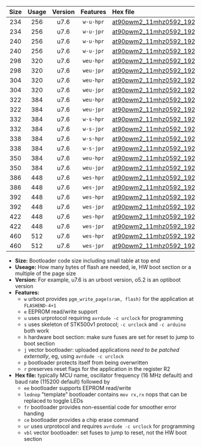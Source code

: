 |Size|Usage|Version|Features|Hex file|
|:-:|:-:|:-:|:-:|:--|
|234|256|u7.6|`w-u-hpr`|[at90pwm2_11mhz0592_19200bps_ur.hex](https://raw.githubusercontent.com/stefanrueger/urboot/main/bootloaders/at90pwm2/fcpu_11mhz0592/19200_bps/at90pwm2_11mhz0592_19200bps_ur.hex)|
|234|256|u7.6|`w-u-jpr`|[at90pwm2_11mhz0592_19200bps_ur_vbl.hex](https://raw.githubusercontent.com/stefanrueger/urboot/main/bootloaders/at90pwm2/fcpu_11mhz0592/19200_bps/at90pwm2_11mhz0592_19200bps_ur_vbl.hex)|
|240|256|u7.6|`w-u-hpr`|[at90pwm2_11mhz0592_19200bps_lednop_ur.hex](https://raw.githubusercontent.com/stefanrueger/urboot/main/bootloaders/at90pwm2/fcpu_11mhz0592/19200_bps/at90pwm2_11mhz0592_19200bps_lednop_ur.hex)|
|240|256|u7.6|`w-u-jpr`|[at90pwm2_11mhz0592_19200bps_lednop_ur_vbl.hex](https://raw.githubusercontent.com/stefanrueger/urboot/main/bootloaders/at90pwm2/fcpu_11mhz0592/19200_bps/at90pwm2_11mhz0592_19200bps_lednop_ur_vbl.hex)|
|298|320|u7.6|`weu-hpr`|[at90pwm2_11mhz0592_19200bps_ee_ur.hex](https://raw.githubusercontent.com/stefanrueger/urboot/main/bootloaders/at90pwm2/fcpu_11mhz0592/19200_bps/at90pwm2_11mhz0592_19200bps_ee_ur.hex)|
|298|320|u7.6|`weu-jpr`|[at90pwm2_11mhz0592_19200bps_ee_ur_vbl.hex](https://raw.githubusercontent.com/stefanrueger/urboot/main/bootloaders/at90pwm2/fcpu_11mhz0592/19200_bps/at90pwm2_11mhz0592_19200bps_ee_ur_vbl.hex)|
|304|320|u7.6|`weu-hpr`|[at90pwm2_11mhz0592_19200bps_ee_lednop_ur.hex](https://raw.githubusercontent.com/stefanrueger/urboot/main/bootloaders/at90pwm2/fcpu_11mhz0592/19200_bps/at90pwm2_11mhz0592_19200bps_ee_lednop_ur.hex)|
|304|320|u7.6|`weu-jpr`|[at90pwm2_11mhz0592_19200bps_ee_lednop_ur_vbl.hex](https://raw.githubusercontent.com/stefanrueger/urboot/main/bootloaders/at90pwm2/fcpu_11mhz0592/19200_bps/at90pwm2_11mhz0592_19200bps_ee_lednop_ur_vbl.hex)|
|322|384|u7.6|`weu-hpr`|[at90pwm2_11mhz0592_19200bps_ee_lednop_fr_ur.hex](https://raw.githubusercontent.com/stefanrueger/urboot/main/bootloaders/at90pwm2/fcpu_11mhz0592/19200_bps/at90pwm2_11mhz0592_19200bps_ee_lednop_fr_ur.hex)|
|322|384|u7.6|`weu-jpr`|[at90pwm2_11mhz0592_19200bps_ee_lednop_fr_ur_vbl.hex](https://raw.githubusercontent.com/stefanrueger/urboot/main/bootloaders/at90pwm2/fcpu_11mhz0592/19200_bps/at90pwm2_11mhz0592_19200bps_ee_lednop_fr_ur_vbl.hex)|
|332|384|u7.6|`w-s-hpr`|[at90pwm2_11mhz0592_19200bps.hex](https://raw.githubusercontent.com/stefanrueger/urboot/main/bootloaders/at90pwm2/fcpu_11mhz0592/19200_bps/at90pwm2_11mhz0592_19200bps.hex)|
|332|384|u7.6|`w-s-jpr`|[at90pwm2_11mhz0592_19200bps_vbl.hex](https://raw.githubusercontent.com/stefanrueger/urboot/main/bootloaders/at90pwm2/fcpu_11mhz0592/19200_bps/at90pwm2_11mhz0592_19200bps_vbl.hex)|
|338|384|u7.6|`w-s-hpr`|[at90pwm2_11mhz0592_19200bps_lednop.hex](https://raw.githubusercontent.com/stefanrueger/urboot/main/bootloaders/at90pwm2/fcpu_11mhz0592/19200_bps/at90pwm2_11mhz0592_19200bps_lednop.hex)|
|338|384|u7.6|`w-s-jpr`|[at90pwm2_11mhz0592_19200bps_lednop_vbl.hex](https://raw.githubusercontent.com/stefanrueger/urboot/main/bootloaders/at90pwm2/fcpu_11mhz0592/19200_bps/at90pwm2_11mhz0592_19200bps_lednop_vbl.hex)|
|350|384|u7.6|`weu-hpr`|[at90pwm2_11mhz0592_19200bps_ee_lednop_fr_ce_ur.hex](https://raw.githubusercontent.com/stefanrueger/urboot/main/bootloaders/at90pwm2/fcpu_11mhz0592/19200_bps/at90pwm2_11mhz0592_19200bps_ee_lednop_fr_ce_ur.hex)|
|350|384|u7.6|`weu-jpr`|[at90pwm2_11mhz0592_19200bps_ee_lednop_fr_ce_ur_vbl.hex](https://raw.githubusercontent.com/stefanrueger/urboot/main/bootloaders/at90pwm2/fcpu_11mhz0592/19200_bps/at90pwm2_11mhz0592_19200bps_ee_lednop_fr_ce_ur_vbl.hex)|
|386|448|u7.6|`wes-hpr`|[at90pwm2_11mhz0592_19200bps_ee.hex](https://raw.githubusercontent.com/stefanrueger/urboot/main/bootloaders/at90pwm2/fcpu_11mhz0592/19200_bps/at90pwm2_11mhz0592_19200bps_ee.hex)|
|386|448|u7.6|`wes-jpr`|[at90pwm2_11mhz0592_19200bps_ee_vbl.hex](https://raw.githubusercontent.com/stefanrueger/urboot/main/bootloaders/at90pwm2/fcpu_11mhz0592/19200_bps/at90pwm2_11mhz0592_19200bps_ee_vbl.hex)|
|392|448|u7.6|`wes-hpr`|[at90pwm2_11mhz0592_19200bps_ee_lednop.hex](https://raw.githubusercontent.com/stefanrueger/urboot/main/bootloaders/at90pwm2/fcpu_11mhz0592/19200_bps/at90pwm2_11mhz0592_19200bps_ee_lednop.hex)|
|392|448|u7.6|`wes-jpr`|[at90pwm2_11mhz0592_19200bps_ee_lednop_vbl.hex](https://raw.githubusercontent.com/stefanrueger/urboot/main/bootloaders/at90pwm2/fcpu_11mhz0592/19200_bps/at90pwm2_11mhz0592_19200bps_ee_lednop_vbl.hex)|
|422|448|u7.6|`wes-hpr`|[at90pwm2_11mhz0592_19200bps_ee_lednop_fr.hex](https://raw.githubusercontent.com/stefanrueger/urboot/main/bootloaders/at90pwm2/fcpu_11mhz0592/19200_bps/at90pwm2_11mhz0592_19200bps_ee_lednop_fr.hex)|
|422|448|u7.6|`wes-jpr`|[at90pwm2_11mhz0592_19200bps_ee_lednop_fr_vbl.hex](https://raw.githubusercontent.com/stefanrueger/urboot/main/bootloaders/at90pwm2/fcpu_11mhz0592/19200_bps/at90pwm2_11mhz0592_19200bps_ee_lednop_fr_vbl.hex)|
|460|512|u7.6|`wes-hpr`|[at90pwm2_11mhz0592_19200bps_ee_lednop_fr_ce.hex](https://raw.githubusercontent.com/stefanrueger/urboot/main/bootloaders/at90pwm2/fcpu_11mhz0592/19200_bps/at90pwm2_11mhz0592_19200bps_ee_lednop_fr_ce.hex)|
|460|512|u7.6|`wes-jpr`|[at90pwm2_11mhz0592_19200bps_ee_lednop_fr_ce_vbl.hex](https://raw.githubusercontent.com/stefanrueger/urboot/main/bootloaders/at90pwm2/fcpu_11mhz0592/19200_bps/at90pwm2_11mhz0592_19200bps_ee_lednop_fr_ce_vbl.hex)|

- **Size:** Bootloader code size including small table at top end
- **Useage:** How many bytes of flash are needed, ie, HW boot section or a multiple of the page size
- **Version:** For example, u7.6 is an urboot version, o5.2 is an optiboot version
- **Features:**
  + `w` urboot provides `pgm_write_page(sram, flash)` for the application at `FLASHEND-4+1`
  + `e` EEPROM read/write support
  + `u` uses urprotocol requiring `avrdude -c urclock` for programming
  + `s` uses skeleton of STK500v1 protocol; `-c urclock` and `-c arduino` both work
  + `h` hardware boot section: make sure fuses are set for reset to jump to boot section
  + `j` vector bootloader: uploaded applications *need to be patched externally*, eg, using `avrdude -c urclock`
  + `p` bootloader protects itself from being overwritten
  + `r` preserves reset flags for the application in the register R2
- **Hex file:** typically MCU name, oscillator frequency (16 MHz default) and baud rate (115200 default) followed by
  + `ee` bootloader supports EEPROM read/write
  + `lednop` "template" bootloader contains `mov rx,rx` nops that can be replaced to toggle LEDs
  + `fr` bootloader provides non-essential code for smoother error handing
  + `ce` bootloader provides a chip erase command
  + `ur` uses urprotocol and requires `avrdude -c urclock` for programming
  + `vbl` vector bootloader: set fuses to jump to reset, not the HW boot section

